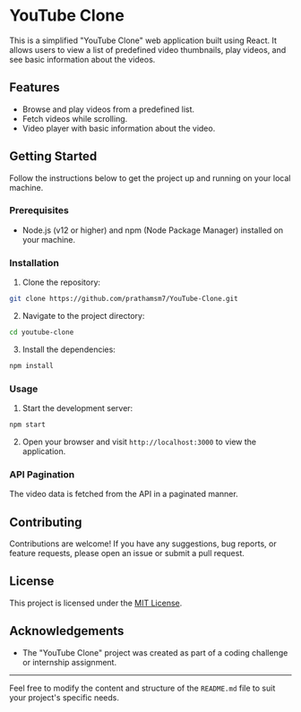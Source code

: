 # YouTube Clone

This is a simplified "YouTube Clone" web application built using React. It allows users to view a list of predefined video thumbnails, play videos, and see basic information about the videos.

## Features

- Browse and play videos from a predefined list.
- Fetch videos while scrolling.
- Video player with basic information about the video.

## Getting Started

Follow the instructions below to get the project up and running on your local machine.

### Prerequisites

- Node.js (v12 or higher) and npm (Node Package Manager) installed on your machine.

### Installation

1. Clone the repository:

```bash
git clone https://github.com/prathamsm7/YouTube-Clone.git
```

2. Navigate to the project directory:

```bash
cd youtube-clone
```

3. Install the dependencies:

```bash
npm install
```

### Usage

1. Start the development server:

```bash
npm start
```

2. Open your browser and visit `http://localhost:3000` to view the application.

### API Pagination

The video data is fetched from the API in a paginated manner.
## Contributing

Contributions are welcome! If you have any suggestions, bug reports, or feature requests, please open an issue or submit a pull request.

## License

This project is licensed under the [MIT License](LICENSE).

## Acknowledgements

- The "YouTube Clone" project was created as part of a coding challenge or internship assignment.
---

Feel free to modify the content and structure of the `README.md` file to suit your project's specific needs.
